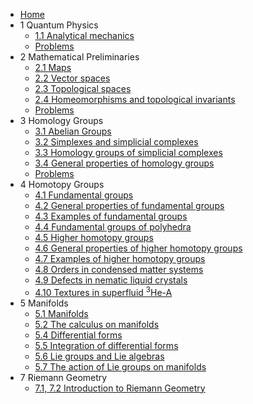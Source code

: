 - [Home](README.md)
- 1 Quantum Physics
  - [1.1 Analytical mechanics](1/1.1.md)
  - [Problems](1/1_problems.md)
- 2 Mathematical Preliminaries
  - [2.1 Maps](2/2.1.md)
  - [2.2 Vector spaces](2/2.2.md)
  - [2.3 Topological spaces](2/2.3.md)
  - [2.4 Homeomorphisms and topological invariants](2/2.4.md)
  - [Problems](2/2_problems.md)
- 3 Homology Groups
  - [3.1 Abelian Groups](3/3.1.md)
  - [3.2 Simplexes and simplicial complexes](3/3.2.md)
  - [3.3 Homology groups of simplicial complexes](3/3.3.md)
  - [3.4 General properties of homology groups](3/3.4.md)
  - [Problems](3/3_problems.md)
- 4 Homotopy Groups
  - [4.1 Fundamental groups](4/4.1.md) 
  - [4.2 General properties of fundamental groups](4/4.2.md)
  - [4.3 Examples of fundamental groups](4/4.3.md)
  - [4.4 Fundamental groups of polyhedra](4/4.4.md)
  - [4.5 Higher homotopy groups](4/4.5.md)
  - [4.6 General properties of higher homotopy groups](4/4.6.md)
  - [4.7 Examples of higher homotopy groups](4/4.7.md)
  - [4.8 Orders in condensed matter systems](4/4.8.md)
  - [4.9 Defects in nematic liquid crystals](4/4.9.md)
  - [4.10 Textures in superfluid $^3$He-A](4/4.10.md)
- 5 Manifolds
  - [5.1 Manifolds](5/5.1.md)
  - [5.2 The calculus on manifolds](5/5.2.md)
  - [5.4 Differential forms](5/5.4.md)
  - [5.5 Integration of differential forms](5/5.5.md)
  - [5.6 Lie groups and Lie algebras](5/5.6.md)
  - [5.7 The action of Lie groups on manifolds](5/5.7.md)
- 7 Riemann Geometry
  - [7.1, 7.2 Introduction to Riemann Geometry](7/7.1_7.2.md)
